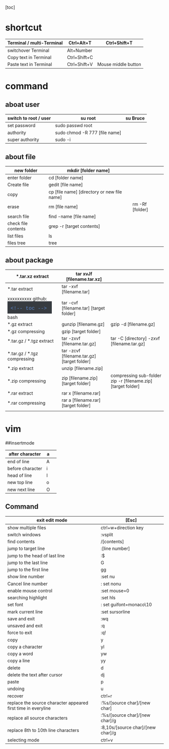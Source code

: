 [toc]

<!-- toc -->

# shortcut

| Terminal / multi-Terminal | Ctrl+Alt+T   | Ctrl+Shift+T        |
| ------------------------- | ------------ | ------------------- |
| switchover Terminal       | Alt+Number   |                     |
| Copy text in Terminal     | Ctrl+Shift+C |                     |
| Paste text in Terminal    | Ctrl+Shift+V | Mouse middle button |

# command

## aboat user

| switch to root / user | su root                       | su Bruce |
| --------------------- | ----------------------------- | -------- |
| set password          | sudo passwd root              |          |
| authority             | sudo chmod -R 777 [file name] |          |
| super authority       | sudo -i                       |          |

## about file

| new folder          | mkdir [folder name]                         |                 |
| ------------------- | ------------------------------------------- | --------------- |
| enter folder        | cd [folder name]                            |                 |
| Create file         | gedit [file name]                           |                 |
| copy                | cp [file name] [directory or new file name] |                 |
| erase               | rm [file name]                              | rm -Rf [folder] |
| search file         | find -name [file name]                      |                 |
| check file contents | grep -r [target contents]                   |                 |
| list files          | ls                                          |                 |
| files tree          | tree                                        |                 |

## about package

| *.tar.xz extract                                        | tar xvJf [filename.tar.xz]                  |                                                              |
| ------------------------------------------------------- | ------------------------------------------- | ------------------------------------------------------------ |
| *.tar extract                                           | tar -xvf [filename.tar]                     |                                                              |
| xxxxxxxxxx github:  ![toc](images/markdown/toc.png)bash | tar -cvf [filename.tar] [target folder]     |                                                              |
| *.gz extract                                            | gunzip [filename.gz]                        | gzip -d [filename.gz]                                        |
| *.gz compressing                                        | gzip [target folder]                        |                                                              |
| *.tar.gz / *.tgz  extract                               | tar -zxvf [filename.tar.gz]                 | tar -C [directory] -zxvf [filename.tar.gz]                   |
| *.tar.gz / *.tgz  compressing                           | tar -zcvf [filename.tar.gz] [target folder] |                                                              |
| *.zip  extract                                          | unzip [filename.zip]                        |                                                              |
| *.zip  compressing                                      | zip  [filename.zip] [target folder]         | compressing sub-folder zip -r [filename.zip] [target folder] |
| *.rar extract                                           | rar x [filename.rar]                        |                                                              |
| *.rar compressing                                       | rar a [filename.rar] [target folder]        |                                                              |
|                                                         |                                             |                                                              |

# vim

##insertmode

| after character  | a    |      |
| ---------------- | ---- | ---- |
| end of line      | A    |      |
| before character | i    |      |
| head of line     | I    |      |
| new top line     | o    |      |
| new next line    | O    |      |

## Command

| exit edit mode                                               | [Esc]                             |
| ------------------------------------------------------------ | --------------------------------- |
| show multiple files                                          | ctrl+w+direction key              |
| switch windows                                               | :vsplit                           |
| find contents                                                | /[contents]                       |
| jump to target line                                          | :[line number]                    |
| jump to the head of last line                                | :$                                |
| jump to the last line                                        | G                                 |
| jump to the first line                                       | gg                                |
| show line number                                             | :set nu                           |
| Cancel line number                                           | : set nonu                        |
| enable mouse control                                         | :set mouse=0                      |
| searching highlight                                          | :set hls                          |
| set font                                                     | : set guifont=monaco\10           |
| mark current line                                            | :set sursorline                   |
| save and exit                                                | :wq                               |
| unsaved and exit                                             | :q                                |
| force to exit                                                | :q!                               |
| copy                                                         | y                                 |
| copy a character                                             | yl                                |
| copy a word                                                  | yw                                |
| copy a line                                                  | yy                                |
| delete                                                       | d                                 |
| delete the text after cursor                                 | dj                                |
| paste                                                        | p                                 |
| undoing                                                      | u                                 |
| recover                                                      | ctrl+r                            |
| replace the source character appeared first time in everyline | :%s/[source char]/[new char]      |
| replace all source characters                                | :%s/[source char]/[new char]/g    |
| replace 8th to 10th line characters                          | :8,10s/[source char]/[new char]/g |
| selecting mode                                               | ctrl+v                            |

